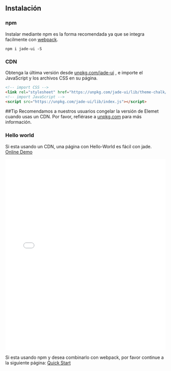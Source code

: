 ## Instalación

### npm

Instalar mediante npm es la forma recomendada ya que se integra facilmente con [webpack](https://webpack.js.org/).

```shell
npm i jade-ui -S
```

### CDN

Obtenga la última versión desde [unpkg.com/jade-ui](https://unpkg.com/jade-ui/) , e importe el JavaScript y los archivos CSS en su página.

```html
<!-- import CSS -->
<link rel="stylesheet" href="https://unpkg.com/jade-ui/lib/theme-chalk/index.css">
<!-- import JavaScript -->
<script src="https://unpkg.com/jade-ui/lib/index.js"></script>
```

##Tip
Recomendamos a nuestros usuarios congelar la versión de Elemet cuando usas un CDN. Por favor, refiérase a [unpkg.com](https://unpkg.com) para más información.

### Hello world

Si esta usando un CDN, una página con Hello-World es fácil con jade. [Online Demo](https://jsfiddle.net/hzfpyvg6/14/)

<iframe width="100%" height="600" src="//jsfiddle.net/hzfpyvg6/1213/embedded/html,result/" allowpaymentrequest allowfullscreen="allowfullscreen" frameborder="0"></iframe>

Si esta usando npm y desea combinarlo con webpack, por favor continue a la siguiente página: [Quick Start](/#/es/component/quickstart)
